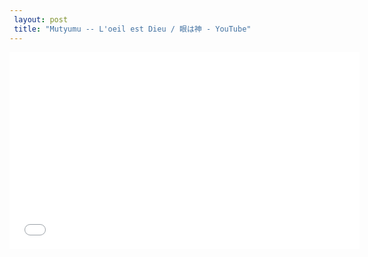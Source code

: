 ```yaml
---
 layout: post 
 title: "Mutyumu -- L'oeil est Dieu / 眼は神 - YouTube"
---
```


<iframe width="560" height="315" src="//www.youtube.com/embed/N8v4xFvATy0" frameborder="0" allowfullscreen></iframe>